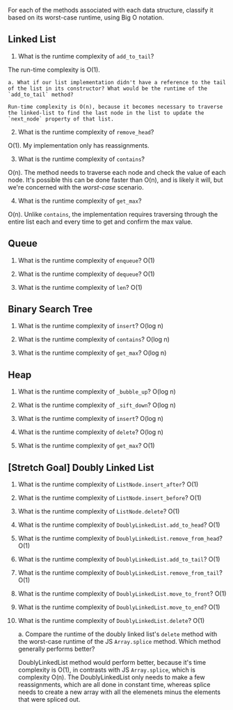 For each of the methods associated with each data structure, classify it based on its worst-case runtime, using Big O notation.

## Linked List

1. What is the runtime complexity of `add_to_tail`?

The run-time complexity is O(1).

    a. What if our list implementation didn't have a reference to the tail of the list in its constructor? What would be the runtime of the `add_to_tail` method?

    Run-time complexity is O(n), because it becomes necessary to traverse the linked-list to find the last node in the list to update the `next_node` property of that list.

2. What is the runtime complexity of `remove_head`?

O(1). My implementation only has reassignments.

3. What is the runtime complexity of `contains`?

O(n). The method needs to traverse each node and check the value of each node. It's possible this can be done faster than O(n), and is likely it will, but we're concerned with the *worst-case* scenario.

4. What is the runtime complexity of `get_max`?

O(n). Unlike `contains`, the implementation requires traversing through the entire list each and every time to get and confirm the max value.

## Queue

1. What is the runtime complexity of `enqueue`?
O(1)

2. What is the runtime complexity of `dequeue`?
O(1)

3. What is the runtime complexity of `len`?
O(1)

## Binary Search Tree

1. What is the runtime complexity of `insert`? 
O(log n)

2. What is the runtime complexity of `contains`?
O(log n)

3. What is the runtime complexity of `get_max`? 
O(log n)

## Heap

1. What is the runtime complexity of `_bubble_up`?
O(log n)

2. What is the runtime complexity of `_sift_down`?
O(log n)

3. What is the runtime complexity of `insert`?
O(log n)

4. What is the runtime complexity of `delete`?
O(log n)

5. What is the runtime complexity of `get_max`?
O(1)

## [Stretch Goal] Doubly Linked List

1. What is the runtime complexity of `ListNode.insert_after`?
O(1)

2. What is the runtime complexity of `ListNode.insert_before`?
O(1)

3. What is the runtime complexity of `ListNode.delete`?
O(1)

4. What is the runtime complexity of `DoublyLinkedList.add_to_head`?
O(1)

5. What is the runtime complexity of `DoublyLinkedList.remove_from_head`?
O(1)

6. What is the runtime complexity of `DoublyLinkedList.add_to_tail`?
O(1)

7. What is the runtime complexity of `DoublyLinkedList.remove_from_tail`?
O(1)

8. What is the runtime complexity of `DoublyLinkedList.move_to_front`?
O(1)

9. What is the runtime complexity of `DoublyLinkedList.move_to_end`?
O(1)

10. What is the runtime complexity of `DoublyLinkedList.delete`?
O(1)

    a. Compare the runtime of the doubly linked list's `delete` method with the worst-case runtime of the JS `Array.splice` method. Which method generally performs better?

    DoublyLinkedList method would perform better, because it's time complexity is O(1), in contrasts with JS `Array.splice`, which is complexity O(n). The DoublyLinkedList only needs to make a few reassignments, which are all done in constant time, whereas splice needs to create a new array with all the elemenets minus the elements that were spliced out. 